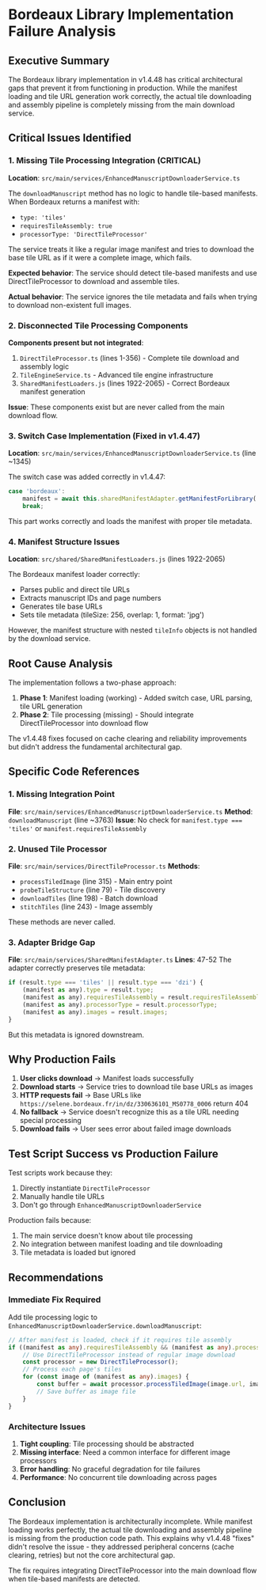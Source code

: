 # Bordeaux Library Implementation Failure Analysis

## Executive Summary

The Bordeaux library implementation in v1.4.48 has critical architectural gaps that prevent it from functioning in production. While the manifest loading and tile URL generation work correctly, the actual tile downloading and assembly pipeline is completely missing from the main download service.

## Critical Issues Identified

### 1. Missing Tile Processing Integration (CRITICAL)

**Location**: `src/main/services/EnhancedManuscriptDownloaderService.ts`

The `downloadManuscript` method has no logic to handle tile-based manifests. When Bordeaux returns a manifest with:
- `type: 'tiles'`
- `requiresTileAssembly: true`
- `processorType: 'DirectTileProcessor'`

The service treats it like a regular image manifest and tries to download the base tile URL as if it were a complete image, which fails.

**Expected behavior**: The service should detect tile-based manifests and use DirectTileProcessor to download and assemble tiles.

**Actual behavior**: The service ignores the tile metadata and fails when trying to download non-existent full images.

### 2. Disconnected Tile Processing Components

**Components present but not integrated**:
1. `DirectTileProcessor.ts` (lines 1-356) - Complete tile download and assembly logic
2. `TileEngineService.ts` - Advanced tile engine infrastructure
3. `SharedManifestLoaders.js` (lines 1922-2065) - Correct Bordeaux manifest generation

**Issue**: These components exist but are never called from the main download flow.

### 3. Switch Case Implementation (Fixed in v1.4.47)

**Location**: `src/main/services/EnhancedManuscriptDownloaderService.ts` (line ~1345)

The switch case was added correctly in v1.4.47:
```typescript
case 'bordeaux':
    manifest = await this.sharedManifestAdapter.getManifestForLibrary('bordeaux', originalUrl);
    break;
```

This part works correctly and loads the manifest with proper tile metadata.

### 4. Manifest Structure Issues

**Location**: `src/shared/SharedManifestLoaders.js` (lines 1922-2065)

The Bordeaux manifest loader correctly:
- Parses public and direct tile URLs
- Extracts manuscript IDs and page numbers
- Generates tile base URLs
- Sets tile metadata (tileSize: 256, overlap: 1, format: 'jpg')

However, the manifest structure with nested `tileInfo` objects is not handled by the download service.

## Root Cause Analysis

The implementation follows a two-phase approach:
1. **Phase 1**: Manifest loading (working) - Added switch case, URL parsing, tile URL generation
2. **Phase 2**: Tile processing (missing) - Should integrate DirectTileProcessor into download flow

The v1.4.48 fixes focused on cache clearing and reliability improvements but didn't address the fundamental architectural gap.

## Specific Code References

### 1. Missing Integration Point
**File**: `src/main/services/EnhancedManuscriptDownloaderService.ts`
**Method**: `downloadManuscript` (line ~3763)
**Issue**: No check for `manifest.type === 'tiles'` or `manifest.requiresTileAssembly`

### 2. Unused Tile Processor
**File**: `src/main/services/DirectTileProcessor.ts`
**Methods**: 
- `processTiledImage` (line 315) - Main entry point
- `probeTileStructure` (line 79) - Tile discovery
- `downloadTiles` (line 198) - Batch download
- `stitchTiles` (line 243) - Image assembly

These methods are never called.

### 3. Adapter Bridge Gap
**File**: `src/main/services/SharedManifestAdapter.ts`
**Lines**: 47-52
The adapter correctly preserves tile metadata:
```javascript
if (result.type === 'tiles' || result.type === 'dzi') {
    (manifest as any).type = result.type;
    (manifest as any).requiresTileAssembly = result.requiresTileAssembly;
    (manifest as any).processorType = result.processorType;
    (manifest as any).images = result.images;
}
```

But this metadata is ignored downstream.

## Why Production Fails

1. **User clicks download** → Manifest loads successfully
2. **Download starts** → Service tries to download tile base URLs as images
3. **HTTP requests fail** → Base URLs like `https://selene.bordeaux.fr/in/dz/330636101_MS0778_0006` return 404
4. **No fallback** → Service doesn't recognize this as a tile URL needing special processing
5. **Download fails** → User sees error about failed image downloads

## Test Script Success vs Production Failure

Test scripts work because they:
1. Directly instantiate `DirectTileProcessor`
2. Manually handle tile URLs
3. Don't go through `EnhancedManuscriptDownloaderService`

Production fails because:
1. The main service doesn't know about tile processing
2. No integration between manifest loading and tile downloading
3. Tile metadata is loaded but ignored

## Recommendations

### Immediate Fix Required

Add tile processing logic to `EnhancedManuscriptDownloaderService.downloadManuscript`:

```typescript
// After manifest is loaded, check if it requires tile assembly
if ((manifest as any).requiresTileAssembly && (manifest as any).processorType === 'DirectTileProcessor') {
    // Use DirectTileProcessor instead of regular image download
    const processor = new DirectTileProcessor();
    // Process each page's tiles
    for (const image of (manifest as any).images) {
        const buffer = await processor.processTiledImage(image.url, image.tileInfo);
        // Save buffer as image file
    }
}
```

### Architecture Issues

1. **Tight coupling**: Tile processing should be abstracted
2. **Missing interface**: Need a common interface for different image processors
3. **Error handling**: No graceful degradation for tile failures
4. **Performance**: No concurrent tile downloading across pages

## Conclusion

The Bordeaux implementation is architecturally incomplete. While manifest loading works perfectly, the actual tile downloading and assembly pipeline is missing from the production code path. This explains why v1.4.48 "fixes" didn't resolve the issue - they addressed peripheral concerns (cache clearing, retries) but not the core architectural gap.

The fix requires integrating DirectTileProcessor into the main download flow when tile-based manifests are detected.